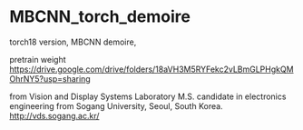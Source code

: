 # MBCNN_torch_demoire
torch18 version, MBCNN demoire, 

pretrain weight
https://drive.google.com/drive/folders/18aVH3M5RYFekc2vLBmGLPHgkQMOhrNY5?usp=sharing
 
 
 
from
Vision and Display Systems Laboratory
M.S. candidate in electronics engineering from Sogang University, Seoul, South Korea.
http://vds.sogang.ac.kr/
